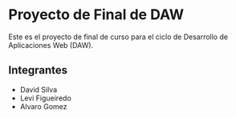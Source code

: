 # Proyecto de Final de DAW

Este es el proyecto de final de curso para el ciclo de Desarrollo de Aplicaciones Web (DAW).

## Integrantes

- David Silva
- Levi Figueiredo
- Alvaro Gomez